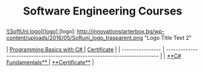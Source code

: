 # <p align="center"> Software Engineering Courses <p>
<a href="https://softuni.bg" rel="Courses"> ![SoftUni logo][logo] </a>
[logo]: http://innovationstarterbox.bg/wp-content/uploads/2016/05/Softuni_logo_trasparent.png "Logo Title Text 2"
<td>  
|  <a href="https://softuni.bg/trainings/3038/programming-basics-with-c-sharp-july-2020" > Programming Basics with C# </a>      | <a href="https://softuni.bg/certificates/details/88258/3bb30352"> Certificate</a>                                                                    |
| ---------------- | --------------------------------------------------------------------------- |
| <a href="https://softuni.bg/trainings/3135/csharp-fundamentals-september-2020"> **C# Fundamentals** </a> | <a href="https://softuni.bg/certificates/details/93992/4eead54a"> **Certificate**</a> |
</td>
